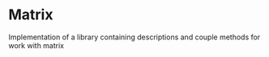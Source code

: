# Matrix
Implementation of a library containing descriptions and couple methods for work with matrix

